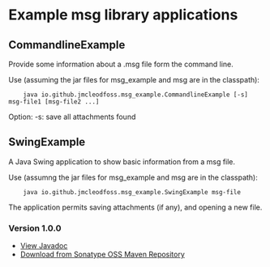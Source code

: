 # Example msg library applications
## CommandlineExample
Provide some information about a .msg file form the command line.

Use (assuming the jar files for msg_example and msg are in the classpath):

        java io.github.jmcleodfoss.msg_example.CommandlineExample [-s] msg-file1 [msg-file2 ...]

Option:
        -s: save all attachments found

## SwingExample
A Java Swing application to show basic information from a msg file.

Use (assumng the jar files for msg_example and msg are in the classpath):

        java io.github.jmcleodfoss.msg_example.SwingExample msg-file

The application permits saving attachments (if any), and opening a new file.

### Version 1.0.0
* [View Javadoc](https://javadoc.io/doc/io.github.jmcleodfoss/msg_example/1.0.0/io.github.jmcleodfoss.msg_example/module-summary.html)
* [Download from Sonatype OSS Maven Repository](https://repo1.maven.org/maven2/io/github/jmcleodfoss/msg_example/1.0.0/msg_example-1.0.0.jar)
